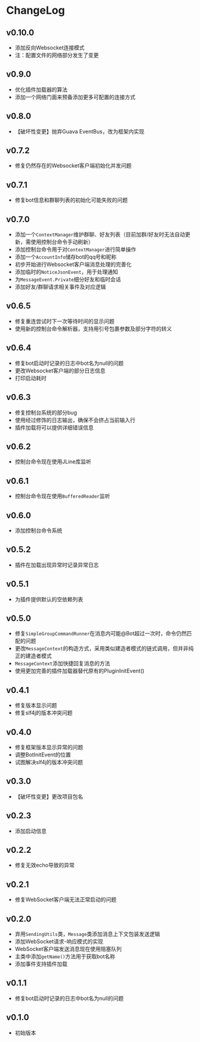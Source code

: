 # ChangeLog

## v0.10.0
 - 添加反向Websocket连接模式
 - 注：配置文件的网络部分发生了变更

## v0.9.0
 - 优化插件加载器的算法
 - 添加一个网络门面来预备添加更多可配置的连接方式

## v0.8.0
 - 【破坏性变更】抛弃Guava EventBus，改为框架内实现

## v0.7.2
 - 修复仍然存在的Websocket客户端初始化并发问题

## v0.7.1
 - 修复bot信息和群聊列表的初始化可能失败的问题

## v0.7.0
 - 添加一个`ContextManager`维护群聊、好友列表（目前加群/好友时无法自动更新，需使用控制台命令手动刷新）
 - 添加控制台命令用于对`ContextManager`进行简单操作
 - 添加一个`AccountInfo`储存bot的qq号和昵称
 - 初步开始进行Websocket客户端消息处理的完善化
 - 添加临时的`NoticeJsonEvent`，用于处理通知
 - 为`MessageEvent.Private`细分好友和临时会话
 - 添加好友/群聊请求相关事件及对应逻辑

## v0.6.5
 - 修复重连尝试时下一次等待时间的显示问题
 - 使用新的控制台命令解析器，支持用引号包裹参数及部分字符的转义

## v0.6.4
 - 修复bot启动时记录的日志中bot名为null的问题
 - 更改Websocket客户端的部分日志信息
 - 打印启动耗时

## v0.6.3
 - 修复控制台系统的部分bug
 - 使用经过修饰的日志输出，确保不会挤占当前输入行
 - 插件加载将可以提供详细错误信息

## v0.6.2
 - 控制台命令现在使用JLine库监听

## v0.6.1
 - 控制台命令现在使用`BufferedReader`监听

## v0.6.0
 - 添加控制台命令系统

## v0.5.2
 - 插件在加载出现异常时记录异常日志

## v0.5.1
 - 为插件提供默认的空依赖列表

## v0.5.0
 - 修复`SimpleGroupCommandRunner`在消息内可能@Bot超过一次时，命令仍然匹配的问题
 - 更改`MessageContext`的构造方式，采用类似建造者模式的链式调用，但并非纯正的建造者模式
 - `MessageContext`添加快捷回复消息的方法
 - 使用更加完善的插件加载器替代原有的PluginInitEvent()

## v0.4.1
 - 修复版本显示问题
 - 修复slf4j的版本冲突问题

## v0.4.0
 - 修复框架版本显示异常的问题
 - 调整BotInitEvent的位置
 - 试图解决slf4j的版本冲突问题

## v0.3.0
 - 【破坏性变更】更改项目包名

## v0.2.3
 - 添加启动信息

## v0.2.2
 - 修复无效echo导致的异常

## v0.2.1
 - 修复WebSocket客户端无法正常启动的问题

## v0.2.0
 - 弃用`SendingUtils`类，`Message`类添加消息上下文包装发送逻辑
 - 添加WebSocket请求-响应模式的实现
 - WebSocket客户端发送消息现在使用阻塞队列
 - 主类中添加`getName()`方法用于获取bot名称
 - 添加事件支持插件加载

## v0.1.1
 - 修复bot启动时记录的日志中bot名为null的问题

## v0.1.0
 - 初始版本